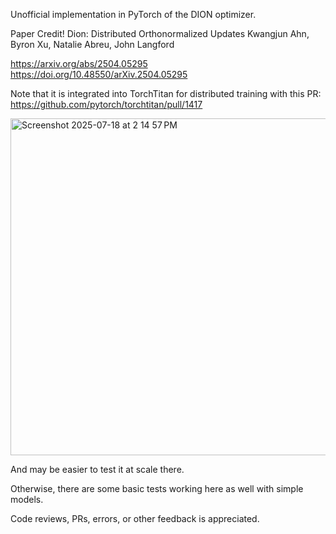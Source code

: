 Unofficial implementation in PyTorch of the DION optimizer.

Paper Credit! 
Dion: Distributed Orthonormalized Updates
Kwangjun Ahn, Byron Xu, Natalie Abreu, John Langford

https://arxiv.org/abs/2504.05295
https://doi.org/10.48550/arXiv.2504.05295

Note that it is integrated into TorchTitan for distributed training with this PR:  
https://github.com/pytorch/torchtitan/pull/1417

<img width="1196" height="539" alt="Screenshot 2025-07-18 at 2 14 57 PM" src="https://github.com/user-attachments/assets/e885f74a-4136-4048-9746-bda952caa611" />


And may be easier to test it at scale there. 

Otherwise, there are some basic tests working here as well with simple models.

Code reviews, PRs, errors, or other feedback is appreciated. 
